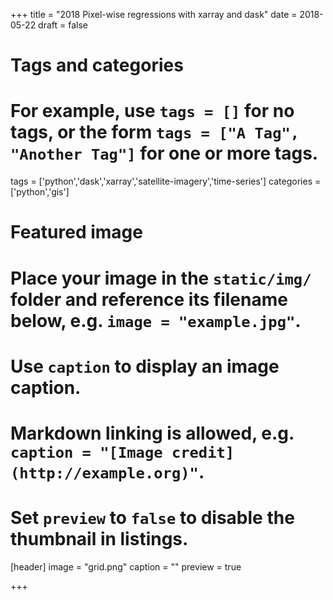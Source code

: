 +++
title = "2018 Pixel-wise regressions with xarray and dask"
date = 2018-05-22
draft = false

# Tags and categories
# For example, use `tags = []` for no tags, or the form `tags = ["A Tag", "Another Tag"]` for one or more tags.
tags = ['python','dask','xarray','satellite-imagery','time-series']
categories = ['python','gis']

# Featured image
# Place your image in the `static/img/` folder and reference its filename below, e.g. `image = "example.jpg"`.
# Use `caption` to display an image caption.
#   Markdown linking is allowed, e.g. `caption = "[Image credit](http://example.org)"`.
# Set `preview` to `false` to disable the thumbnail in listings.
[header]
image = "grid.png"
caption = ""
preview = true

+++
